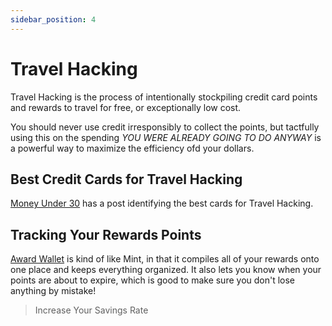 ```yaml
---
sidebar_position: 4
---
```


# Travel Hacking

Travel Hacking is the process of intentionally stockpiling credit card points and rewards to travel for free, or exceptionally low cost.

You should never use credit irresponsibly to collect the points, but tactfully using this on the spending *YOU WERE ALREADY GOING TO DO ANYWAY* is a powerful way to maximize the efficiency ofd your dollars.

## Best Credit Cards for Travel Hacking

[Money Under 30](https://www.moneyunder30.com/credit-cards-for-travel-hacking) has a post identifying the best cards for Travel Hacking.

## Tracking Your Rewards Points

[Award Wallet](https://awardwallet.com/api/main) is kind of like Mint, in that it compiles all of your rewards onto one place and keeps everything organized. It also lets you know when your points are about to expire, which is good to make sure you don't lose anything by mistake!

>Increase Your Savings Rate